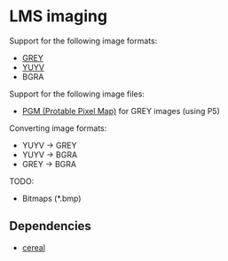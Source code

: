 # LMS imaging

Support for the following image formats:
- [GREY](http://linuxtv.org/downloads/v4l-dvb-apis/V4L2-PIX-FMT-GREY.html)
- [YUYV](http://linuxtv.org/downloads/v4l-dvb-apis/V4L2-PIX-FMT-YUYV.html)
- BGRA

Support for the following image files:
- [PGM (Protable Pixel Map)](http://en.wikipedia.org/wiki/Netpbm_format) for GREY images (using P5)

Converting image formats:
- YUYV -> GREY
- YUYV -> BGRA
- GREY -> BGRA

TODO:
- Bitmaps (*.bmp)

## Dependencies
- [cereal](https://github.com/syxolk/cereal)
